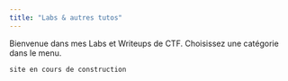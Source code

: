 ```yaml
---
title: "Labs & autres tutos"
---
```

Bienvenue dans mes Labs et Writeups de CTF. Choisissez une catégorie dans le menu.

``` 
site en cours de construction
``` 